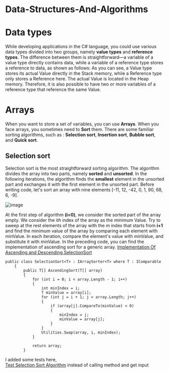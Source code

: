 # Data-Structures-And-Algorithms

# Data types

While developing applications in the C# language, you could use various data types divided into two groups, namely **value types** and **reference types**. 
The difference between them is straightforward—a variable of a value type directly contains data, while a variable of a reference type stores a reference to data, as shown as follows:
As you can see, a Value type stores its actual Value directly in the Stack memory, while a Reference type only stores a Reference here. The actual Value is located in the Heap memory. Therefore, it is also possible to have two or more variables of a reference type that reference the same Value.

# Arrays
When you want to store a set of variables, you can use **Arrays**. When you face arrays, you sometimes need to **Sort** them. There are some familiar sorting algorithms, such as :
**Selection sort**, **Insertion sort**, **Bubble sort**, and **Quick sort**.

## Selection sort
Selection sort is the most straightforward sorting algorithm. The algorithm divides the array into two parts, namely **sorted** and **unsorted**. In the following iterations, the algorithm finds the **smallest** element in the unsorted part and exchanges it with the first element in the unsorted part. Before writing code, let's sort an array with nine elements [-11, 12, -42, 0, 1, 90, 68, 6, -9].

![image](https://github.com/imansafari1991/Csharp-Data-Structures-And-Algorithms/assets/52294855/a4058027-62cf-4df4-8278-964fa8b5b735)


At the first step of algorithm **(i=0)**, we consider the sorted part of the array empty. We consider the i*th* index of the array as the minimum Value. Try to sweep at the rest elements of the array with the *m* index that starts from **i+1** and find the minimum value of the array by comparing each element with minValue. In each iteration, compare the element's value with minValue, and substitute it with minValue.
In the preceding code, you can find the implementation of ascending sort for a generic array.
[Implementation Of Ascending and Descending SelectionSort](https://github.com/imansafari1991/Csharp-Data-Structures-And-Algorithms/blob/master/src/Arrays/Implementations/SelectionSort.cs "Implementation Of Ascending and Descending SelectionSort")
```
public class SelectionSort<T> : IArraySorter<T> where T : IComparable
    {
        public T[] AscendingSort(T[] array)
        {
            for (int i = 0; i < array.Length - 1; i++)
            {
                int minIndex = i;
                T minValue = array[i];
                for (int j = i + 1; j < array.Length; j++)
                {
                    if (array[j].CompareTo(minValue) < 0)
                    {
                        minIndex = j;
                        minValue = array[j];
                    }
                }
                Utilities.Swap(array, i, minIndex);
            }

            return array;
        }
```
I added some tests here,  
[Test Selection Sort  Algorithm](https://github.com/imansafari1991/Csharp-Data-Structures-And-Algorithms/blob/master/test/Array.Tests/SelectionSortTests.cs "Test Selection Sort  Algorithm") instead of calling method and get input
